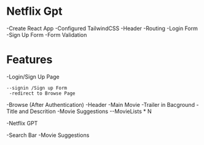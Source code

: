 # Netflix Gpt

-Create React App
-Configured TailwindCSS
-Header
-Routing
-Login Form
-Sign Up Form
-Form Validation



# Features
-Login/Sign Up Page 

    --signin /Sign up Form
     -redirect to Browse Page 
-Browse (After Authentication)
   -Header
   -Main Movie
      -Trailer in Bacground
      -Title and Descrition
      -Movie Suggestions 
          --MovieLists * N


-Netflix GPT

  -Search Bar
  -Movie Suggestions
  
